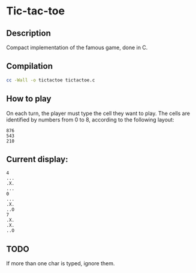 # Tic-tac-toe

## Description

Compact implementation of the famous game, done in C.

## Compilation
```bash
cc -Wall -o tictactoe tictactoe.c
```

## How to play

On each turn, the player must type the cell they want to play.
The cells are identified by numbers from 0 to 8, according to the following
layout:
```
876
543
210
```
## Current display:
```
4
...
.X.
...
0
...
.X.
..O
7
.X.
.X.
..O

```

## TODO

If more than one char is typed, ignore them.
